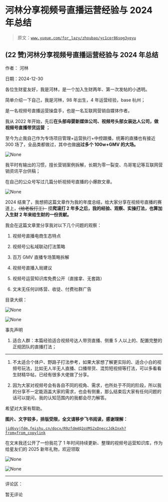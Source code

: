 # 河林分享视频号直播运营经验与 2024 年总结

> 原文：[`www.yuque.com/for_lazy/zhoubao/yc1cqr86spg3yeyu`](https://www.yuque.com/for_lazy/zhoubao/yc1cqr86spg3yeyu)

## (22 赞)河林分享视频号直播运营经验与 2024 年总结

作者： 河林

日期：2024-12-30

各位生财星友好，我是河林，是一个加入生财两年、第一次发帖的小透明。

简单介绍一下自己，我是河林，98 年出生，4 年运营经验，base 杭州；

是一名视频号直播运营操盘手，也是一名互联网营销自媒体作者。

我从 2022 年开始，先后**在头部母婴新媒体公司、视频号头部女装达人公司，做视频号直播带货运营** ；

至今为止我自己作为专场项目管理+运营执行+中控跟播，统筹的直播也有接近 300 场了，全品类都做过，其中也做**出过多个 100w+GMV 的大场。**

![](img/f08442c7551c6e2ef1ba812394cefa8d.png "None")

我平时有输出的习惯，擅长营销案例拆解，长期为零一裂变、鸟哥笔记等互联网营销资讯平台供稿；

在自己的公众号写过几篇分析视频号直播的小爆款文章。

![](img/782bd5f6ac8ee7d679a6759c16698d39.png "None")

2024 结束了，我想把这篇文章作为我的年度总结，给大家分享在视频号直播的赛道上，~~（给老板打工）~~ 摸**爬滚打 2
年多之后，我的经验、观察、实操打法，也算加入生财 2 年来给生财的一份贡献。**

我会在这篇文章里分享我对以下几个问题的观察：

1.  视频号直播电商生态特点

2.  视频号公私域联动打法策略

3.  百万 GMV 直播专场策略拆解

4.  视频号直播入局建议

5.  视频号运营知识库免费公开（直接拿、无套路）

6.  文末无任何训练营、收徒、付费社群广告

目录大纲：

![](img/90836fb675a1c331c92fe77f64b9cff2.png "None")

![](img/25ddd7a6eed7cf1e2117fb7ee41387a6.png "None")

事先声明

1.  适合人群：本篇经验适合视频号达人带货直播、侧重 5 人以上的、配置完整的正规团队的直播打法；

**  **

1.  不太适合个体户、野路子打法参考，如果大家想了解更实际的、适合小白的视频号玩法，比如无人半无人直播、口播带货、混剪短视频等打法，可以多看看生财精华帖，已经有很多大佬做了分享。

2.  因为大家对视频号会有各自不同的视角、需求，也所处于不同的阶段，所以我的分享不一定能涵盖大家的需求，也会有侧重，那么结束后大家有任何问题的话可以提问，我的认知范围内的我都会尽力解答。

希望对大家有帮助。

**图片、文字较多，排版受限，全文请移步飞书阅读，感谢理解：**

[`jid6vvjfdm.feishu.cn/docx/R9zfdm4Q2oVMS2xDneccJdkInxh?from=from_copylink`](https://jid6vvjfdm.feishu.cn/docx/R9zfdm4Q2oVMS2xDneccJdkInxh?from=from_copylink)

在文末我还公开了一份我花了 1 年时间持续更新、整理的视频号运营知识库，作为给星友们的 2025 新年礼物，欢迎领取

![](img/2bbbe1841ab40bb5891cc35909c927b4.png "None")

![](img/057fc1b7f411f74cc0a6668a328ce9d3.png "None")

* * *

评论区：

暂无评论